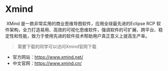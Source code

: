 # Xmind
​	XMind 是一款非常实用的商业思维导图软件，应用全球最先进的Eclipse RCP 软件架构，全力打造易用、高效的可视化思维软件，强调软件的可扩展、跨平台、稳定性和性能，致力于使用先进的软件技术帮助用户真正意义上提高生产率。

> 需要下载的同学可以访问Xmind官网下载

- 官方网站：https://www.xmind.net/
- 中文官网：https://www.xmind.cn/
